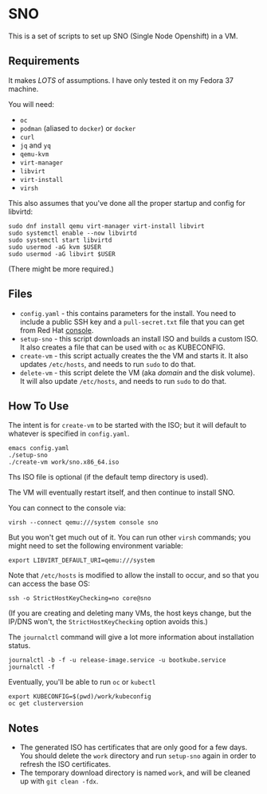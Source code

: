 # SNO

This is a set of scripts to set up SNO (Single Node Openshift) in a VM.

## Requirements

It makes _LOTS_ of assumptions. I have only tested it on my Fedora 37 machine.

You will need:
* `oc`
* `podman` (aliased to `docker`) or `docker`
* `curl`
* `jq` and `yq`
* `qemu-kvm`
* `virt-manager`
* `libvirt`
* `virt-install`
* `virsh`

This also assumes that you've done all the proper startup and config for libvirtd:
```
sudo dnf install qemu virt-manager virt-install libvirt
sudo systemctl enable --now libvirtd
sudo systemctl start libvirtd
sudo usermod -aG kvm $USER
sudo usermod -aG libvirt $USER
```
(There might be more required.)

## Files

* `config.yaml` - this contains parameters for the install. You need to include a public SSH key and a `pull-secret.txt` file that you can get from Red Hat [console](https://console.redhat.com/openshift/install/pull-secret).
* `setup-sno` - this script downloads an install ISO and builds a custom ISO. It also creates a file that can be used with `oc` as KUBECONFIG.
* `create-vm` - this script actually creates the the VM and starts it. It also updates `/etc/hosts`, and needs to run `sudo` to do that.
* `delete-vm` - this script delete the VM (aka _domain_ and the disk volume). It will also update `/etc/hosts`, and needs to run `sudo` to do that.

## How To Use

The intent is for `create-vm` to be started with the ISO; but it will default to whatever is specified in `config.yaml`.
```
emacs config.yaml
./setup-sno
./create-vm work/sno.x86_64.iso
```
Ths ISO file is optional (if the default temp directory is used).

The VM will eventually restart itself, and then continue to install SNO.

You can connect to the console via:
```
virsh --connect qemu:///system console sno
```
But you won't get much out of it. You can run other `virsh` commands; you might need to set the following environment variable:
```
export LIBVIRT_DEFAULT_URI=qemu:///system
```

Note that `/etc/hosts` is modified to allow the install to occur, and so that you can access the base OS:
```
ssh -o StrictHostKeyChecking=no core@sno
```
(If you are creating and deleting many VMs, the host keys change, but the IP/DNS won't, the `StrictHostKeyChecking` option avoids this.)

The `journalctl` command will give a lot more information about installation status.
```
journalctl -b -f -u release-image.service -u bootkube.service
journalctl -f
```

Eventually, you'll be able to run `oc` or `kubectl`
```
export KUBECONFIG=$(pwd)/work/kubeconfig
oc get clusterversion
```

## Notes

* The generated ISO has certificates that are only good for a few days. You should delete the `work` directory and run `setup-sno` again in order to refresh the ISO certificates.
* The temporary download directory is named `work`, and will be cleaned up with `git clean -fdx`.
